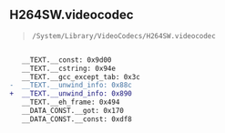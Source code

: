 ## H264SW.videocodec

> `/System/Library/VideoCodecs/H264SW.videocodec`

```diff

   __TEXT.__const: 0x9d00
   __TEXT.__cstring: 0x94e
   __TEXT.__gcc_except_tab: 0x3c
-  __TEXT.__unwind_info: 0x88c
+  __TEXT.__unwind_info: 0x890
   __TEXT.__eh_frame: 0x494
   __DATA_CONST.__got: 0x170
   __DATA_CONST.__const: 0xdf8

```
